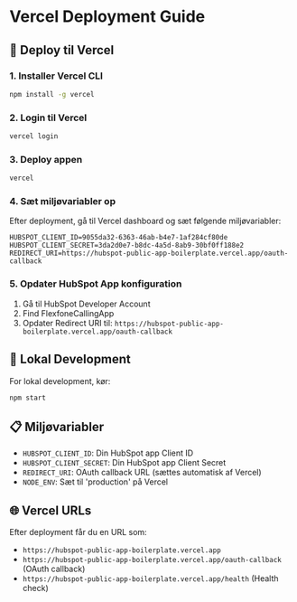 # Vercel Deployment Guide

## 🚀 Deploy til Vercel

### 1. Installer Vercel CLI
```bash
npm install -g vercel
```

### 2. Login til Vercel
```bash
vercel login
```

### 3. Deploy appen
```bash
vercel
```

### 4. Sæt miljøvariabler op
Efter deployment, gå til Vercel dashboard og sæt følgende miljøvariabler:

```
HUBSPOT_CLIENT_ID=9055da32-6363-46ab-b4e7-1af284cf80de
HUBSPOT_CLIENT_SECRET=3da2d0e7-b8dc-4a5d-8ab9-30bf0ff188e2
REDIRECT_URI=https://hubspot-public-app-boilerplate.vercel.app/oauth-callback
```

### 5. Opdater HubSpot App konfiguration
1. Gå til HubSpot Developer Account
2. Find FlexfoneCallingApp
3. Opdater Redirect URI til: `https://hubspot-public-app-boilerplate.vercel.app/oauth-callback`

## 🔧 Lokal Development

For lokal development, kør:
```bash
npm start
```

## 📋 Miljøvariabler

- `HUBSPOT_CLIENT_ID`: Din HubSpot app Client ID
- `HUBSPOT_CLIENT_SECRET`: Din HubSpot app Client Secret  
- `REDIRECT_URI`: OAuth callback URL (sættes automatisk af Vercel)
- `NODE_ENV`: Sæt til 'production' på Vercel

## 🌐 Vercel URLs

Efter deployment får du en URL som:
- `https://hubspot-public-app-boilerplate.vercel.app`
- `https://hubspot-public-app-boilerplate.vercel.app/oauth-callback` (OAuth callback)
- `https://hubspot-public-app-boilerplate.vercel.app/health` (Health check)
